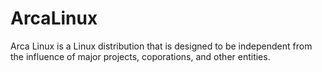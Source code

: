 # ArcaLinux
Arca Linux is a Linux distribution that is designed to be independent from the influence of major projects, coporations, and other entities.
